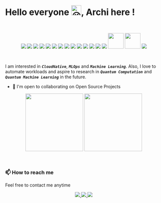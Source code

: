 # Hello everyone <img src="https://fonts.gstatic.com/s/e/notoemoji/latest/1f609/512.gif" alt="😉" width="32" height="32">, Archi here !

<br />
<p align="center">
  <img src="https://img.icons8.com/color/48/000000/typescript.png"/>
  <img src="https://img.icons8.com/color/48/000000/golang.png"/> 
  <img src="https://img.icons8.com/color/48/000000/nestjs.png"/>
  <img src="https://img.icons8.com/color/48/000000/react-native.png"/>
  <img src="https://img.icons8.com/color/48/000000/postgreesql.png"/>
  <img src="https://img.icons8.com/color/48/000000/linux.png"/>
  <img src="https://img.icons8.com/fluency/48/000000/docker.png"/>
  <img src="https://img.icons8.com/color/48/000000/kubernetes.png"/>
  <img src="https://img.icons8.com/color/48/000000/amazon-web-services.png"/>
  <img src="https://img.icons8.com/color/48/000000/tensorflow.png"/>
  <img src="https://img.icons8.com/color/48/000000/kotlin.png"/>
  <img src="https://img.icons8.com/color/48/000000/graphql.png"/>
  <img src="https://img.icons8.com/color/48/000000/nextjs.png"/>
  <img src="https://img.icons8.com/color/48/000000/figma.png"/>
  <img src="https://upload.wikimedia.org/wikipedia/commons/0/05/Scikit_learn_logo_small.svg" width="50" height="50"/>
  <img src="https://img.icons8.com/parakeet/512/android.png" width="50" height="50" />
  <img src="https://img.icons8.com/color/48/000000/terraform.png"/>
</p>
<br />

I am interested in ***`CloudNative`***, ***`MLOps`*** and ***`Machine Learning`***. Also, I love to automate workloads and aspire to research in ***`Quantum Computation`*** and ***`Quantum Machine Learning`*** in the future.

* 🤝  I'm open to collaborating on Open Source Projects

<p align="center">

  <img src="https://github-readme-stats.vercel.app/api?username=Archisman-Mridha" height= "185" />
  <img src="https://github-readme-stats.vercel.app/api/top-langs?username=archisman-mridha&show_icons=true&locale=en&layout=compact" height= "185" />

</p>

<br />

### 📫 How to reach me
Feel free to contact me anytime
<p align="center">
  <a href="https://twitter.com/__pro__coder__">
    <img src="https://img.icons8.com/fluency/48/000000/twitter.png"/>
  </a>
  <a href="https://www.linkedin.com/in/archisman-mridha-219292198/">
    <img src="https://img.icons8.com/fluency/48/000000/linkedin.png"/>
  </a>
  <a href="mailto:archismanmridha12345@gmail.com">
    <img src="https://img.icons8.com/fluency/48/000000/mail.png"/>
  </a>
</p>
